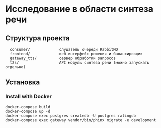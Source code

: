 Исследование в области синтеза речи
===================

Структура проекта
-------------------

      consumer/             слушатель очереди RabbitMQ
      frontend/             веб-интерфейс решения и балансировщик
      gateway_tts/          сервер обработки запросов
      t2s/                  API модуль синтеза речи (можно запускать отдельно)

Установка
------------

### Install with Docker
 

    docker-compose build
    docker-compose up -d
    docker-compose exec postgres createdb -U postgres ratingdb
    docker-compose exec gateway vendor/bin/phinx migrate -e development
